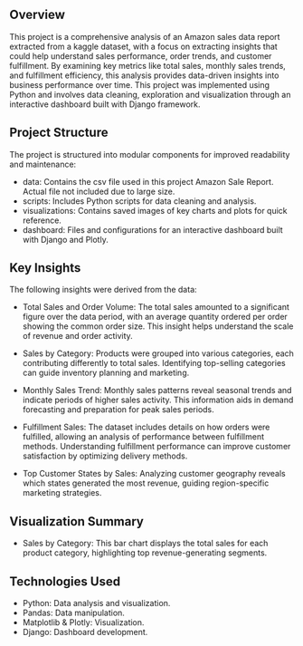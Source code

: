 ## Overview
This project is a comprehensive analysis of an Amazon sales data report extracted from a kaggle dataset, with a focus on extracting insights that could help understand sales performance, order trends, and customer fulfillment. By examining key metrics like total sales, monthly sales trends, and fulfillment efficiency, this analysis provides data-driven insights into business performance over time. This project was implemented using Python and involves data cleaning, exploration and visualization through an interactive dashboard built with Django framework.

## Project Structure
The project is structured into modular components for improved readability and maintenance:
- data: Contains the csv file used in this project Amazon Sale Report. Actual file not included due to large size.
- scripts: Includes Python scripts for data cleaning and analysis.
- visualizations: Contains saved images of key charts and plots for quick reference.
- dashboard: Files and configurations for an interactive dashboard built with Django and Plotly.

## Key Insights
The following insights were derived from the data:

- Total Sales and Order Volume:
The total sales amounted to a significant figure over the data period, with an average quantity ordered per order showing the common order size.
This insight helps understand the scale of revenue and order activity.

- Sales by Category:
Products were grouped into various categories, each contributing differently to total sales.
Identifying top-selling categories can guide inventory planning and marketing.

- Monthly Sales Trend:
Monthly sales patterns reveal seasonal trends and indicate periods of higher sales activity.
This information aids in demand forecasting and preparation for peak sales periods.

- Fulfillment Sales:
The dataset includes details on how orders were fulfilled, allowing an analysis of performance between fulfillment methods.
Understanding fulfillment performance can improve customer satisfaction by optimizing delivery methods.

- Top Customer States by Sales:
Analyzing customer geography reveals which states generated the most revenue, guiding region-specific marketing strategies.

## Visualization Summary
- Sales by Category:
This bar chart displays the total sales for each product category, highlighting top revenue-generating segments.

## Technologies Used
- Python: Data analysis and visualization.
- Pandas: Data manipulation.
- Matplotlib & Plotly: Visualization.
- Django: Dashboard development.
